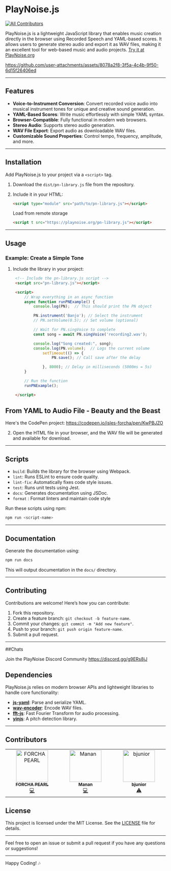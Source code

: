 # PlayNoise.js
<!-- ALL-CONTRIBUTORS-BADGE:START - Do not remove or modify this section -->
[![All Contributors](https://img.shields.io/badge/all_contributors-3-orange.svg?style=flat-square)](#contributors-)
<!-- ALL-CONTRIBUTORS-BADGE:END -->

PlayNoise.js is a lightweight JavaScript library that enables music creation directly in the browser using Recorded Speech and YAML-based scores. It allows users to generate stereo audio and export it as WAV files, making it an excellent tool for web-based music and audio projects.
[Try it at  PlayNoise.org](https://playnoise.org/)



https://github.com/user-attachments/assets/8078a2f8-3f5a-4c4b-9f50-6d15f26406ed



---

## Features

- **Voice-to-Instrument Conversion**: Convert recorded voice audio into musical instrument tones for unique and creative sound generation.
- **YAML-Based Scores**: Write music effortlessly with simple YAML syntax.
- **Browser-Compatible**: Fully functional in modern web browsers.
- **Stereo Audio**: Supports stereo audio generation.
- **WAV File Export**: Export audio as downloadable WAV files.
- **Customizable Sound Properties**: Control tempo, frequency, amplitude, and more.

---

## Installation

Add PlayNoise.js to your project via a `<script>` tag. 

1. Download the `dist/pn-library.js` file from the repository.
2. Include it in your HTML:

   ```html
   <script type="module" src="path/to/pn-library.js"></script>
   ```
   Load from remote storage
   ```html
   <script t src="https://playnoise.org/pn-library.js"></script>
   ```

---

## Usage

### Example: Create a Simple Tone

1. Include the library in your project:

   ```html
    <!-- Include the pn-library.js script -->
    <script src="pn-library.js"></script>

    <script>
        // Wrap everything in an async function
        async function runPNExample() {
            console.log(PN);  // This should print the PN object

            PN.instrument('Banjo'); // Select the instrument
            // PN.setVolume(0.5); // Set volume (optional)

            // Wait for PN.singVoice to complete
            const song = await PN.singVoice('recording2.wav');

            console.log("Song created:", song);
            console.log(PN.volume);  // Logs the current volume
                setTimeout(() => {
                    PN.save(); // Call save after the delay

                }, 8000); // Delay in milliseconds (5000ms = 5s)
        }

        // Run the function
        runPNExample();

    </script>
   ```

## From YAML to Audio File - Beauty and the Beast 

Here's the CodePen project: https://codepen.io/isles-forcha/pen/KwPBJZO

2. Open the HTML file in your browser, and the WAV file will be generated and available for download.

---

## Scripts

- `build`: Builds the library for the browser using Webpack.
- `lint`: Runs ESLint to ensure code quality.
- `lint-fix`: Automatically fixes code style issues.
- `test`: Runs unit tests using Jest.
- `docs`: Generates documentation using JSDoc.
- `format` : Format linters and maintain code style

Run these scripts using npm:

```bash
npm run <script-name>
```

---

## Documentation

Generate the documentation using:

```bash
npm run docs
```

This will output documentation in the `docs/` directory.

---

## Contributing

Contributions are welcome! Here’s how you can contribute:

1. Fork this repository.
2. Create a feature branch: `git checkout -b feature-name`.
3. Commit your changes: `git commit -m "Add new feature"`.
4. Push to your branch: `git push origin feature-name`.
5. Submit a pull request.

---

##Chats

Join the PlayNoise Discord Community https://discord.gg/g9ERs8jJ

## Dependencies

PlayNoise.js relies on modern browser APIs and lightweight libraries to handle core functionality:

- **[js-yaml](https://github.com/nodeca/js-yaml)**: Parse and serialize YAML.
- **[wav-encoder](https://github.com/mohayonao/wav-encoder)**: Encode WAV files.
- **[fft-js](https://github.com/dntj/jsfft)**: Fast Fourier Transform for audio processing.
- **[yinjs](https://github.com/qiuxiang/yinjs)**: A pitch detection library.

---

## Contributors


<!-- ALL-CONTRIBUTORS-LIST:START - Do not remove or modify this section -->
<!-- prettier-ignore-start -->
<!-- markdownlint-disable -->
<table>
  <tbody>
    <tr>
      <td align="center" valign="top" width="14.28%"><a href="https://www.linkedin.com/in/forcha-pearl/"><img src="https://avatars.githubusercontent.com/u/24577149?v=4?s=100" width="100px;" alt="FORCHA PEARL"/><br /><sub><b>FORCHA PEARL</b></sub></a><br /><a href="https://github.com/PlayNoise/PlayNoise.js/commits?author=Forchapeatl" title="Code">💻</a></td>
      <td align="center" valign="top" width="14.28%"><a href="https://github.com/MananPoojara"><img src="https://avatars.githubusercontent.com/u/104253184?v=4?s=100" width="100px;" alt="Manan"/><br /><sub><b>Manan</b></sub></a><br /><a href="https://github.com/PlayNoise/PlayNoise.js/commits?author=MananPoojara" title="Code">💻</a></td>
      <td align="center" valign="top" width="14.28%"><a href="https://github.com/BitmapJunior"><img src="https://avatars.githubusercontent.com/u/197013751?v=4?s=100" width="100px;" alt="bjunior"/><br /><sub><b>bjunior</b></sub></a><br /><a href="https://github.com/PlayNoise/PlayNoise.js/commits?author=BitmapJunior" title="Tests">⚠️</a></td>
    </tr>
  </tbody>
</table>

<!-- markdownlint-restore -->
<!-- prettier-ignore-end -->

<!-- ALL-CONTRIBUTORS-LIST:END -->


## License

This project is licensed under the MIT License. See the [LICENSE](LICENSE) file for details.

---


Feel free to open an issue or submit a pull request if you have any questions or suggestions!

--- 

Happy Coding! 🎶
